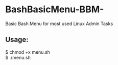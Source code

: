 # BashBasicMenu-BBM-
Basic Bash Menu for most used Linux Admin Tasks

<h2>Usage:</h2>
$ chmod +x menu.sh <br>
$ ./menu.sh
